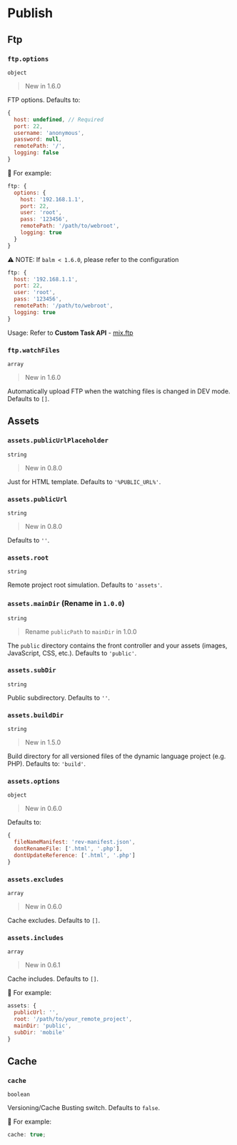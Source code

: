 # Publish

## Ftp

### `ftp.options`

`object`

> New in 1.6.0

FTP options. Defaults to:

```js
{
  host: undefined, // Required
  port: 22,
  username: 'anonymous',
  password: null,
  remotePath: '/',
  logging: false
}
```

🌰 For example:

```js
ftp: {
  options: {
    host: '192.168.1.1',
    port: 22,
    user: 'root',
    pass: '123456',
    remotePath: '/path/to/webroot',
    logging: true
  }
}
```

⚠️ NOTE: If `balm < 1.6.0`, please refer to the configuration

```js
ftp: {
  host: '192.168.1.1',
  port: 22,
  user: 'root',
  pass: '123456',
  remotePath: '/path/to/webroot',
  logging: true
}
```

Usage: Refer to **Custom Task API** - [mix.ftp](../api/assets.html#mixftpinput)

### `ftp.watchFiles`

`array`

> New in 1.6.0

Automatically upload FTP when the watching files is changed in DEV mode. Defaults to `[]`.

## Assets

### `assets.publicUrlPlaceholder`

`string`

> New in 0.8.0

Just for HTML template. Defaults to `'%PUBLIC_URL%'`.

### `assets.publicUrl`

`string`

> New in 0.8.0

Defaults to `''`.

### `assets.root`

`string`

Remote project root simulation. Defaults to `'assets'`.

### `assets.mainDir` (Rename in `1.0.0`)

`string`

> Rename `publicPath` to `mainDir` in 1.0.0

The `public` directory contains the front controller and your assets (images, JavaScript, CSS, etc.). Defaults to `'public'`.

### `assets.subDir`

`string`

Public subdirectory. Defaults to `''`.

### `assets.buildDir`

`string`

> New in 1.5.0

Build directory for all versioned files of the dynamic language project (e.g. PHP). Defaults to: `'build'`.

### `assets.options`

`object`

> New in 0.6.0

Defaults to:

```js
{
  fileNameManifest: 'rev-manifest.json',
  dontRenameFile: ['.html', '.php'],
  dontUpdateReference: ['.html', '.php']
}
```

### `assets.excludes`

`array`

> New in 0.6.0

Cache excludes. Defaults to `[]`.

### `assets.includes`

`array`

> New in 0.6.1

Cache includes. Defaults to `[]`.

🌰 For example:

```js
assets: {
  publicUrl: '',
  root: '/path/to/your_remote_project',
  mainDir: 'public',
  subDir: 'mobile'
}
```

## Cache

### `cache`

`boolean`

Versioning/Cache Busting switch. Defaults to `false`.

🌰 For example:

```js
cache: true;
```
